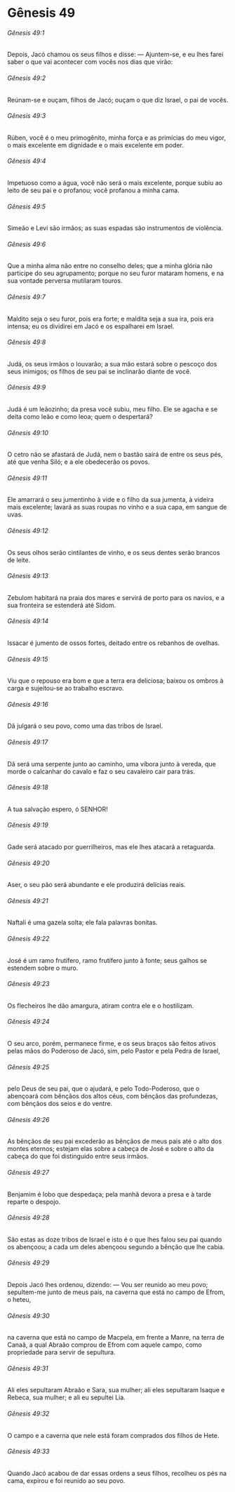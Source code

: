# Gênesis 49

###### Gênesis 49:1

Depois, Jacó chamou os seus filhos e disse: — Ajuntem-se, e eu lhes farei saber o que vai acontecer com vocês nos dias que virão:

###### Gênesis 49:2

Reúnam-se e ouçam, filhos de Jacó; ouçam o que diz Israel, o pai de vocês.

###### Gênesis 49:3

Rúben, você é o meu primogênito, minha força e as primícias do meu vigor, o mais excelente em dignidade e o mais excelente em poder.

###### Gênesis 49:4

Impetuoso como a água, você não será o mais excelente, porque subiu ao leito de seu pai e o profanou; você profanou a minha cama.

###### Gênesis 49:5

Simeão e Levi são irmãos; as suas espadas são instrumentos de violência.

###### Gênesis 49:6

Que a minha alma não entre no conselho deles; que a minha glória não participe do seu agrupamento; porque no seu furor mataram homens, e na sua vontade perversa mutilaram touros.

###### Gênesis 49:7

Maldito seja o seu furor, pois era forte; e maldita seja a sua ira, pois era intensa; eu os dividirei em Jacó e os espalharei em Israel.

###### Gênesis 49:8

Judá, os seus irmãos o louvarão; a sua mão estará sobre o pescoço dos seus inimigos; os filhos de seu pai se inclinarão diante de você.

###### Gênesis 49:9

Judá é um leãozinho; da presa você subiu, meu filho. Ele se agacha e se deita como leão e como leoa; quem o despertará?

###### Gênesis 49:10

O cetro não se afastará de Judá, nem o bastão sairá de entre os seus pés, até que venha Siló; e a ele obedecerão os povos.

###### Gênesis 49:11

Ele amarrará o seu jumentinho à vide e o filho da sua jumenta, à videira mais excelente; lavará as suas roupas no vinho e a sua capa, em sangue de uvas.

###### Gênesis 49:12

Os seus olhos serão cintilantes de vinho, e os seus dentes serão brancos de leite.

###### Gênesis 49:13

Zebulom habitará na praia dos mares e servirá de porto para os navios, e a sua fronteira se estenderá até Sidom.

###### Gênesis 49:14

Issacar é jumento de ossos fortes, deitado entre os rebanhos de ovelhas.

###### Gênesis 49:15

Viu que o repouso era bom e que a terra era deliciosa; baixou os ombros à carga e sujeitou-se ao trabalho escravo.

###### Gênesis 49:16

Dã julgará o seu povo, como uma das tribos de Israel.

###### Gênesis 49:17

Dã será uma serpente junto ao caminho, uma víbora junto à vereda, que morde o calcanhar do cavalo e faz o seu cavaleiro cair para trás.

###### Gênesis 49:18

A tua salvação espero, ó SENHOR!

###### Gênesis 49:19

Gade será atacado por guerrilheiros, mas ele lhes atacará a retaguarda.

###### Gênesis 49:20

Aser, o seu pão será abundante e ele produzirá delícias reais.

###### Gênesis 49:21

Naftali é uma gazela solta; ele fala palavras bonitas.

###### Gênesis 49:22

José é um ramo frutífero, ramo frutífero junto à fonte; seus galhos se estendem sobre o muro.

###### Gênesis 49:23

Os flecheiros lhe dão amargura, atiram contra ele e o hostilizam.

###### Gênesis 49:24

O seu arco, porém, permanece firme, e os seus braços são feitos ativos pelas mãos do Poderoso de Jacó, sim, pelo Pastor e pela Pedra de Israel,

###### Gênesis 49:25

pelo Deus de seu pai, que o ajudará, e pelo Todo-Poderoso, que o abençoará com bênçãos dos altos céus, com bênçãos das profundezas, com bênçãos dos seios e do ventre.

###### Gênesis 49:26

As bênçãos de seu pai excederão as bênçãos de meus pais até o alto dos montes eternos; estejam elas sobre a cabeça de José e sobre o alto da cabeça do que foi distinguido entre seus irmãos.

###### Gênesis 49:27

Benjamim é lobo que despedaça; pela manhã devora a presa e à tarde reparte o despojo.

###### Gênesis 49:28

São estas as doze tribos de Israel e isto é o que lhes falou seu pai quando os abençoou; a cada um deles abençoou segundo a bênção que lhe cabia.

###### Gênesis 49:29

Depois Jacó lhes ordenou, dizendo: — Vou ser reunido ao meu povo; sepultem-me junto de meus pais, na caverna que está no campo de Efrom, o heteu,

###### Gênesis 49:30

na caverna que está no campo de Macpela, em frente a Manre, na terra de Canaã, a qual Abraão comprou de Efrom com aquele campo, como propriedade para servir de sepultura.

###### Gênesis 49:31

Ali eles sepultaram Abraão e Sara, sua mulher; ali eles sepultaram Isaque e Rebeca, sua mulher; e ali eu sepultei Lia.

###### Gênesis 49:32

O campo e a caverna que nele está foram comprados dos filhos de Hete.

###### Gênesis 49:33

Quando Jacó acabou de dar essas ordens a seus filhos, recolheu os pés na cama, expirou e foi reunido ao seu povo.


